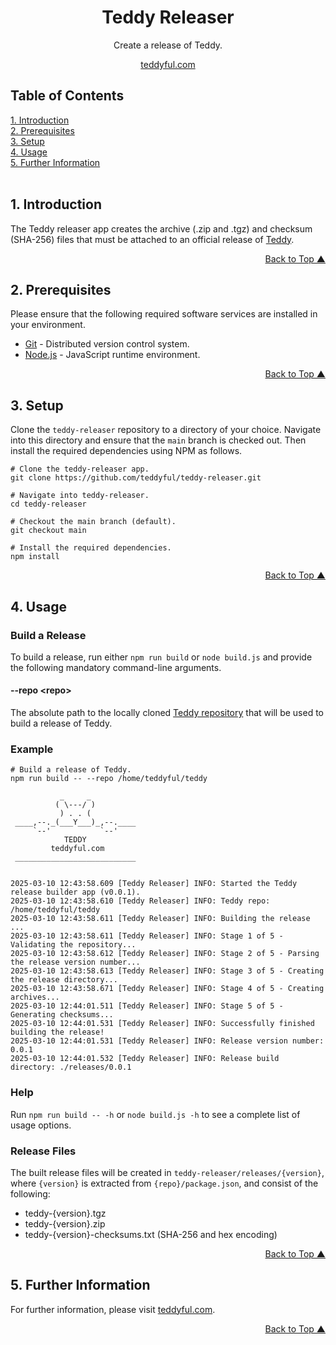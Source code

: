 <a name="readme-top"></a>
<div align="center">
<h1>Teddy Releaser</h1>
<p>Create a release of Teddy.</p>
<p><a href="https://teddyful.com" target="_blank">teddyful.com</a></p>
</div>

## Table of Contents  
[1. Introduction](#introduction)<br/>
[2. Prerequisites](#prerequisites)<br/>
[3. Setup](#setup)<br/>
[4. Usage](#usage)<br/>
[5. Further Information](#information)<br/>
<br/>

## <a name="introduction"></a>1. Introduction

The Teddy releaser app creates the archive (.zip and .tgz) and checksum (SHA-256) files that must be attached to an official release of <a href="https://github.com/teddyful/teddy" target="_blank">Teddy</a>.

<p align="right"><a href="#readme-top">Back to Top &#9650;</a></p>

## <a name="prerequisites"></a>2. Prerequisites

Please ensure that the following required software services are installed in your environment.

* <a href="https://git-scm.com/" target="_blank">Git</a> - Distributed version control system.
* <a href="https://nodejs.org/" target="_blank">Node.js</a> - JavaScript runtime environment.

<p align="right"><a href="#readme-top">Back to Top &#9650;</a></p>

## <a name="setup"></a>3. Setup

Clone the `teddy-releaser` repository to a directory of your choice. Navigate into this directory and ensure that the `main` branch is checked out. Then install the required dependencies using NPM as follows.

```
# Clone the teddy-releaser app.
git clone https://github.com/teddyful/teddy-releaser.git

# Navigate into teddy-releaser.
cd teddy-releaser

# Checkout the main branch (default).
git checkout main

# Install the required dependencies.
npm install
```

<p align="right"><a href="#readme-top">Back to Top &#9650;</a></p>

## <a name="usage"></a>4. Usage

### Build a Release

To build a release, run either `npm run build` or `node build.js` and provide the following mandatory command-line arguments.

#### --repo &lt;repo&gt;

The absolute path to the locally cloned <a href="https://github.com/teddyful/teddy" target="_blank">Teddy repository</a> that will be used to build a release of Teddy.

### Example

```
# Build a release of Teddy.
npm run build -- --repo /home/teddyful/teddy

           _     _
          ( \---/ )
           ) . . (
 ____,--._(___Y___)_,--.____
     `--'           `--'
            TEDDY
         teddyful.com
 ___________________________


2025-03-10 12:43:58.609 [Teddy Releaser] INFO: Started the Teddy release builder app (v0.0.1).
2025-03-10 12:43:58.610 [Teddy Releaser] INFO: Teddy repo: /home/teddyful/teddy
2025-03-10 12:43:58.611 [Teddy Releaser] INFO: Building the release ...
2025-03-10 12:43:58.611 [Teddy Releaser] INFO: Stage 1 of 5 - Validating the repository...
2025-03-10 12:43:58.612 [Teddy Releaser] INFO: Stage 2 of 5 - Parsing the release version number...
2025-03-10 12:43:58.613 [Teddy Releaser] INFO: Stage 3 of 5 - Creating the release directory...
2025-03-10 12:43:58.671 [Teddy Releaser] INFO: Stage 4 of 5 - Creating archives...
2025-03-10 12:44:01.511 [Teddy Releaser] INFO: Stage 5 of 5 - Generating checksums...
2025-03-10 12:44:01.531 [Teddy Releaser] INFO: Successfully finished building the release!
2025-03-10 12:44:01.531 [Teddy Releaser] INFO: Release version number: 0.0.1
2025-03-10 12:44:01.532 [Teddy Releaser] INFO: Release build directory: ./releases/0.0.1
```

### Help

Run `npm run build -- -h` or `node build.js -h` to see a complete list of usage options.

### Release Files

The built release files will be created in `teddy-releaser/releases/{version}`, where `{version}` is extracted from `{repo}/package.json`, and consist of the following:

* teddy-{version}.tgz
* teddy-{version}.zip
* teddy-{version}-checksums.txt (SHA-256 and hex encoding)

<p align="right"><a href="#readme-top">Back to Top &#9650;</a></p>

## <a name="information"></a>5. Further Information

For further information, please visit <a href="https://teddyful.com" target="_blank">teddyful.com</a>.

<p align="right"><a href="#readme-top">Back to Top &#9650;</a></p>
